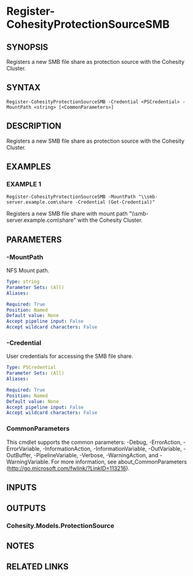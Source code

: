 # Register-CohesityProtectionSourceSMB

## SYNOPSIS
Registers a new SMB file share as protection source with the Cohesity Cluster.

## SYNTAX

```
Register-CohesityProtectionSourceSMB -Credential <PSCredential> -MountPath <string> [<CommonParameters>]
```

## DESCRIPTION
Registers a new SMB file share as protection source with the Cohesity Cluster.

## EXAMPLES

### EXAMPLE 1
```
Register-CohesityProtectionSourceSMB -MountPath "\\smb-server.example.com\share -Credential (Get-Credential)"
```

Registers a new SMB file share with mount path "\\\\smb-server.example.com\share" with the Cohesity Cluster.

## PARAMETERS

### -MountPath
NFS Mount path.

```yaml
Type: string
Parameter Sets: (All)
Aliases:

Required: True
Position: Named
Default value: None
Accept pipeline input: False
Accept wildcard characters: False
```

### -Credential
User credentials for accessing the SMB file share.

```yaml
Type: PSCredential
Parameter Sets: (All)
Aliases:

Required: True
Position: Named
Default value: None
Accept pipeline input: False
Accept wildcard characters: False
```

### CommonParameters
This cmdlet supports the common parameters: -Debug, -ErrorAction, -ErrorVariable, -InformationAction, -InformationVariable, -OutVariable, -OutBuffer, -PipelineVariable, -Verbose, -WarningAction, and -WarningVariable.
For more information, see about_CommonParameters (http://go.microsoft.com/fwlink/?LinkID=113216).

## INPUTS

## OUTPUTS

### Cohesity.Models.ProtectionSource
## NOTES

## RELATED LINKS
